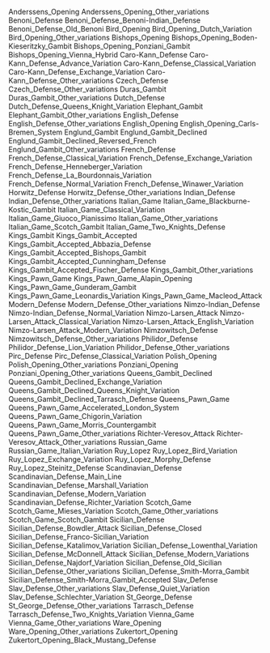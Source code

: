 


Anderssens_Opening
Anderssens_Opening_Other_variations
Benoni_Defense
Benoni_Defense_Benoni-Indian_Defense
Benoni_Defense_Old_Benoni
Bird_Opening
Bird_Opening_Dutch_Variation
Bird_Opening_Other_variations
Bishops_Opening
Bishops_Opening_Boden-Kieseritzky_Gambit
Bishops_Opening_Ponziani_Gambit
Bishops_Opening_Vienna_Hybrid
Caro-Kann_Defense
Caro-Kann_Defense_Advance_Variation
Caro-Kann_Defense_Classical_Variation
Caro-Kann_Defense_Exchange_Variation
Caro-Kann_Defense_Other_variations
Czech_Defense
Czech_Defense_Other_variations
Duras_Gambit
Duras_Gambit_Other_variations
Dutch_Defense
Dutch_Defense_Queens_Knight_Variation
Elephant_Gambit
Elephant_Gambit_Other_variations
English_Defense
English_Defense_Other_variations
English_Opening
English_Opening_Carls-Bremen_System
Englund_Gambit
Englund_Gambit_Declined
Englund_Gambit_Declined_Reversed_French
Englund_Gambit_Other_variations
French_Defense
French_Defense_Classical_Variation
French_Defense_Exchange_Variation
French_Defense_Henneberger_Variation
French_Defense_La_Bourdonnais_Variation
French_Defense_Normal_Variation
French_Defense_Winawer_Variation
Horwitz_Defense
Horwitz_Defense_Other_variations
Indian_Defense
Indian_Defense_Other_variations
Italian_Game
Italian_Game_Blackburne-Kostic_Gambit
Italian_Game_Classical_Variation
Italian_Game_Giuoco_Pianissimo
Italian_Game_Other_variations
Italian_Game_Scotch_Gambit
Italian_Game_Two_Knights_Defense
Kings_Gambit
Kings_Gambit_Accepted
Kings_Gambit_Accepted_Abbazia_Defense
Kings_Gambit_Accepted_Bishops_Gambit
Kings_Gambit_Accepted_Cunningham_Defense
Kings_Gambit_Accepted_Fischer_Defense
Kings_Gambit_Other_variations
Kings_Pawn_Game
Kings_Pawn_Game_Alapin_Opening
Kings_Pawn_Game_Gunderam_Gambit
Kings_Pawn_Game_Leonardis_Variation
Kings_Pawn_Game_Macleod_Attack
Modern_Defense
Modern_Defense_Other_variations
Nimzo-Indian_Defense
Nimzo-Indian_Defense_Normal_Variation
Nimzo-Larsen_Attack
Nimzo-Larsen_Attack_Classical_Variation
Nimzo-Larsen_Attack_English_Variation
Nimzo-Larsen_Attack_Modern_Variation
Nimzowitsch_Defense
Nimzowitsch_Defense_Other_variations
Philidor_Defense
Philidor_Defense_Lion_Variation
Philidor_Defense_Other_variations
Pirc_Defense
Pirc_Defense_Classical_Variation
Polish_Opening
Polish_Opening_Other_variations
Ponziani_Opening
Ponziani_Opening_Other_variations
Queens_Gambit_Declined
Queens_Gambit_Declined_Exchange_Variation
Queens_Gambit_Declined_Queens_Knight_Variation
Queens_Gambit_Declined_Tarrasch_Defense
Queens_Pawn_Game
Queens_Pawn_Game_Accelerated_London_System
Queens_Pawn_Game_Chigorin_Variation
Queens_Pawn_Game_Morris_Countergambit
Queens_Pawn_Game_Other_variations
Richter-Veresov_Attack
Richter-Veresov_Attack_Other_variations
Russian_Game
Russian_Game_Italian_Variation
Ruy_Lopez
Ruy_Lopez_Bird_Variation
Ruy_Lopez_Exchange_Variation
Ruy_Lopez_Morphy_Defense
Ruy_Lopez_Steinitz_Defense
Scandinavian_Defense
Scandinavian_Defense_Main_Line
Scandinavian_Defense_Marshall_Variation
Scandinavian_Defense_Modern_Variation
Scandinavian_Defense_Richter_Variation
Scotch_Game
Scotch_Game_Mieses_Variation
Scotch_Game_Other_variations
Scotch_Game_Scotch_Gambit
Sicilian_Defense
Sicilian_Defense_Bowdler_Attack
Sicilian_Defense_Closed
Sicilian_Defense_Franco-Sicilian_Variation
Sicilian_Defense_Katalimov_Variation
Sicilian_Defense_Lowenthal_Variation
Sicilian_Defense_McDonnell_Attack
Sicilian_Defense_Modern_Variations
Sicilian_Defense_Najdorf_Variation
Sicilian_Defense_Old_Sicilian
Sicilian_Defense_Other_variations
Sicilian_Defense_Smith-Morra_Gambit
Sicilian_Defense_Smith-Morra_Gambit_Accepted
Slav_Defense
Slav_Defense_Other_variations
Slav_Defense_Quiet_Variation
Slav_Defense_Schlechter_Variation
St_George_Defense
St_George_Defense_Other_variations
Tarrasch_Defense
Tarrasch_Defense_Two_Knights_Variation
Vienna_Game
Vienna_Game_Other_variations
Ware_Opening
Ware_Opening_Other_variations
Zukertort_Opening
Zukertort_Opening_Black_Mustang_Defense
